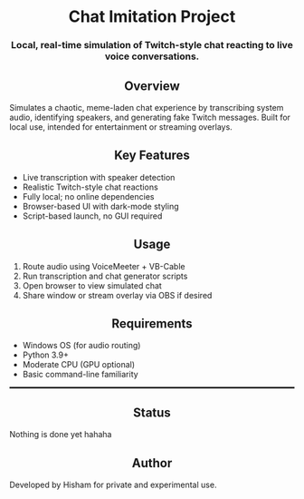 <h1 align="center"><strong>Chat Imitation Project</strong></h1>
<h3 align="center">Local, real-time simulation of Twitch-style chat reacting to live voice conversations.</h3>

<h2 align="center"><strong>Overview</strong></h2>

Simulates a chaotic, meme-laden chat experience by transcribing system audio, identifying speakers, and generating fake Twitch messages. Built for local use, intended for entertainment or streaming overlays.

<h2 align="center"><strong>Key Features</strong></h2>

- Live transcription with speaker detection  
- Realistic Twitch-style chat reactions  
- Fully local; no online dependencies  
- Browser-based UI with dark-mode styling  
- Script-based launch, no GUI required  

<h2 align="center"><strong>Usage</strong></h2>

1. Route audio using VoiceMeeter + VB-Cable  
2. Run transcription and chat generator scripts  
3. Open browser to view simulated chat  
4. Share window or stream overlay via OBS if desired  

<h2 align="center"><strong>Requirements</strong></h2>

- Windows OS (for audio routing)  
- Python 3.9+  
- Moderate CPU (GPU optional)  
- Basic command-line familiarity  

<hr style="border: 0.5px solid #333;">

<h2 align="center"><strong>Status</strong></h2>

Nothing is done yet hahaha

<h2 align="center"><strong>Author</strong></h2>

Developed by Hisham for private and experimental use.
